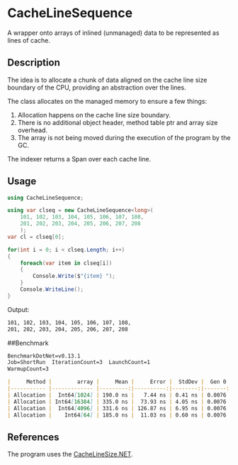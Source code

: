# CacheLineSequence
A wrapper onto arrays of inlined (unmanaged) data to be represented as lines of cache.

## Description
The idea is to allocate a chunk of data aligned on the cache line size boundary of the CPU, providing an abstraction over the lines.

The class allocates on the managed memory to ensure a few things:
1. Allocation happens on the cache line size boundary.
2. There is no additional object header, method table ptr and array size overhead.
3. The array is not being moved during the execution of the program by the GC.

The indexer returns a Span<T> over each cache line.

## Usage
```csharp
using CacheLineSequence;

using var clseq = new CacheLineSequence<long>(
    101, 102, 103, 104, 105, 106, 107, 108,
    201, 202, 203, 204, 205, 206, 207, 208
    );
var cl = clseq[0];

for(int i = 0; i < clseq.Length; i++)
{
    foreach(var item in clseq[i])
    {
        Console.Write($"{item} ");
    }
    Console.WriteLine();
}
```

Output:
```sh
101, 102, 103, 104, 105, 106, 107, 108,
201, 202, 203, 204, 205, 206, 207, 208
```

##Benchmark
```md
BenchmarkDotNet=v0.13.1
Job=ShortRun  IterationCount=3  LaunchCount=1
WarmupCount=3

|     Method |        array |     Mean |     Error |  StdDev |  Gen 0 | Allocated native memory | Native memory leak | Allocated |
|----------- |------------- |---------:|----------:|--------:|-------:|------------------------:|-------------------:|----------:|
| Allocation |  Int64[1024] | 190.0 ns |   7.44 ns | 0.41 ns | 0.0076 |                 8,263 B |                  - |      48 B |
| Allocation | Int64[16384] | 335.0 ns |  73.93 ns | 4.05 ns | 0.0076 |               131,143 B |                  - |      48 B |
| Allocation |  Int64[4096] | 331.6 ns | 126.87 ns | 6.95 ns | 0.0076 |                32,839 B |                  - |      48 B |
| Allocation |    Int64[64] | 185.0 ns |  11.03 ns | 0.60 ns | 0.0076 |                   583 B |                  - |      48 B |
```

## References
The program uses the [CacheLineSize.NET](https://duckduckgo.com "CacheLineSize.NET library").

